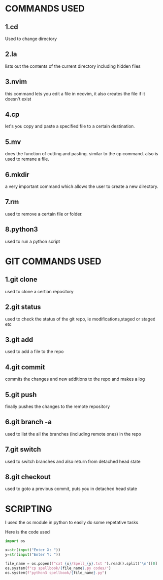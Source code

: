 # COMMANDS USED 
## 1.cd
Used to change directory
## 2.la
lists out the contents of the current directory including hidden files
## 3.nvim
this command lets you edit a file in neovim, it also creates the file if it doesn't exist
## 4.cp
let's you copy and paste a specified file to a certain destination.
## 5.mv
does the function of cutting and pasting. similar to the cp command. also is used to remane a file.
## 6.mkdir
a very important command which allows the user to create a new directory.
## 7.rm 
used to remove a certain file or folder.
## 8.python3
used to run a python script

# GIT COMMANDS USED
## 1.git clone
used to clone a certian repository
## 2.git status
used to check the status of the git repo, ie modifications,staged or staged etc
## 3.git add
used to add a file to the repo
## 4.git commit 
commits the changes and new additions to the repo and makes a log
## 5.git push
finally pushes the changes to the remote repository
## 6.git branch -a
used to list the all the branches (including remote ones) in the repo
## 7.git switch
used to switch branches and also return from detached head state
## 8.git checkout
used to goto a previous commit, puts you in detached head state

# SCRIPTING
I used the os module in python to easily do some repetative tasks

Here is the code used
```python
import os

x=str(input("Enter X: "))
y=str(input("Enter Y: "))

file_name = os.popen(f"cat {x}/Spell_{y}.txt ").read().split('\n')[0]
os.system(f"cp spellbook/{file_name}.py codes/")
os.system(f"python3 spellbook/{file_name}.py")
```
 
